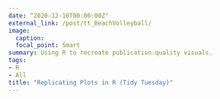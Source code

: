 ```yaml
---
date: “2020-12-10T00:00:00Z"
external_link: /post/tt_BeachVolleyball/
image:
  caption: 
  focal_point: Smart
summary: Using R to recreate publication-quality visuals.
tags:
- R
- All
title: "Replicating Plots in R (Tidy Tuesday)"
---
```

